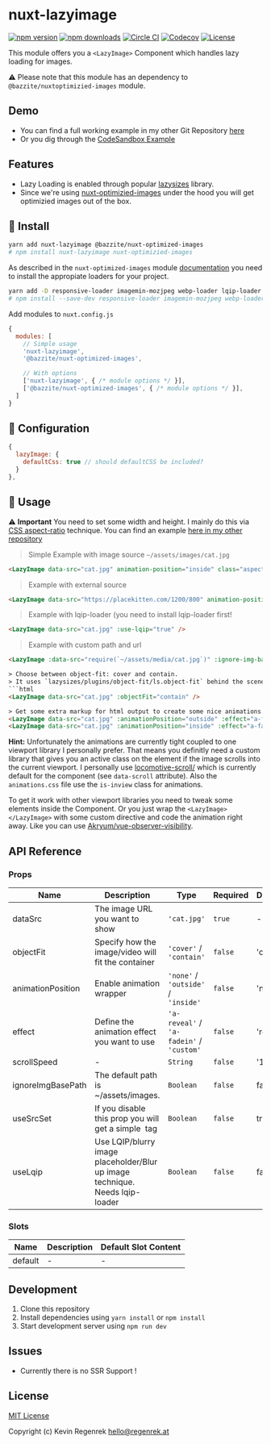 # nuxt-lazyimage

[![npm version][npm-version-src]][npm-version-href]
[![npm downloads][npm-downloads-src]][npm-downloads-href]
[![Circle CI][circle-ci-src]][circle-ci-href]
[![Codecov][codecov-src]][codecov-href]
[![License][license-src]][license-href]


This module offers you a `<LazyImage>` Component which handles lazy loading for images. 

⚠️ Please note that this module has an dependency to `@bazzite/nuxtoptimizied-images` module. 


## Demo

* You can find a full working example in my other Git Repository [here](https://github.com/regenrek/nuxt-lazysizes-aspect-ratio-blur)
* Or you dig through the [CodeSandbox Example](https://codesandbox.io/s/nuxtjs-lazysizes-aspect-ratio-blur-5e3rv)


## Features

* Lazy Loading is enabled through popular [lazysizes](https://github.com/aFarkas/lazysizes) library.
* Since we're using [nuxt-optimizied-images](https://github.com/bazzite/nuxt-optimized-images) under the hood you will get optimizied images out of the box.

## 🎯 Install

```bash
yarn add nuxt-lazyimage @bazzite/nuxt-optimized-images
# npm install nuxt-lazyimage nuxt-optimizied-images
```

As described in the `nuxt-optimized-images` module [documentation](https://github.com/bazzite/nuxt-optimized-images#optimization-packages) you need to install the appropiate loaders for your project.

```bash
yarn add -D responsive-loader imagemin-mozjpeg webp-loader lqip-loader
# npm install --save-dev responsive-loader imagemin-mozjpeg webp-loader
```

Add modules to  `nuxt.config.js`

```js
{
  modules: [
    // Simple usage
    'nuxt-lazyimage',
    '@bazzite/nuxt-optimized-images',

    // With options
    ['nuxt-lazyimage', { /* module options */ }],
    ['@bazzite/nuxt-optimized-images', { /* module options */ }],
  ]
}
```

## 📌 Configuration

```js
{
  lazyImage: {
    defaultCss: true // should defaultCSS be included?
  }
},
```

## 🚀 Usage



⚠️ **Important** You need to set some width and height. I mainly do this via [CSS aspect-ratio](https://css-tricks.com/snippets/sass/maintain-aspect-ratio-mixin/) technique. You can find an example [here in my other repository](https://github.com/regenrek/nuxt-lazysizes-aspect-ratio-blur)

> Simple Example with image source `~/assets/images/cat.jpg`
```html
<LazyImage data-src="cat.jpg" animation-position="inside" class="aspect-ratio-16/9" />
```

> Example with external source
```html
<LazyImage data-src="https://placekitten.com/1200/800" animation-position="inside" class="aspect-ratio-16/9" />
```

> Example with lqip-loader (you need to install lqip-loader first!
```html
<LazyImage data-src="cat.jpg" :use-lqip="true" />
```

> Example with custom path and url
```html
<LazyImage :data-src="require(`~/assets/media/cat.jpg`)" :ignore-img-base-path="true" />

> Choose between object-fit: cover and contain.
> It uses `lazysizes/plugins/object-fit/ls.object-fit` behind the scene
```html
<LazyImage data-src="cat.jpg" :objectFit="contain" />

> Get some extra markup for html output to create some nice animations.
<LazyImage data-src="cat.jpg" :animationPosition="outside" :effect="a-fadein" />
<LazyImage data-src="cat.jpg" :animationPosition="inside" :effect="a-fadein" />
```
**Hint:**  Unfortunately the animations are currently tight coupled to one viewport library I personally prefer. That means you definitly need a custom library that gives you an active class on the element if the image scrolls into the current viewport. I personally use [locomotive-scroll/](https://locomotivemtl.github.io/locomotive-scroll/) which is currently default for the component (see `data-scroll` attribute). Also the `animations.css` file use the `is-inview` class for animations.

To get it work with other viewport libraries you need to tweak some elements inside the Component. Or you just wrap the `<LazyImage></LazyImage>` with some custom directive and code the animation right away. Like you can use [Akryum/vue-observer-visibility](https://github.com/Akryum/vue-observe-visibility).

## API Reference

### Props

<!-- @vuese:LazyImage:props:start -->
|Name|Description|Type|Required|Default|
|---|---|---|---|---|
|dataSrc|The image URL you want to show|`'cat.jpg'`|`true`|-|
|objectFit|Specify how the image/video will fit the container|`'cover'` / `'contain'`|`false`|'cover'|
|animationPosition|Enable animation wrapper|`'none'` / `'outside'` / `'inside'`|`false`|'none'|
|effect|Define the animation effect you want to use|`'a-reveal'` / `'a-fadein'` / `'custom'`|`false`|'reveal'|
|scrollSpeed|-|`String`|`false`|'1'|
|ignoreImgBasePath|The default path is ~/assets/images.|`Boolean`|`false`|false|
|useSrcSet|If you disable this prop you will get a simple <img> tag|`Boolean`|`false`|true|
|useLqip|Use LQIP/blurry image placeholder/Blur up image technique. Needs lqip-loader|`Boolean`|`false`|false|

<!-- @vuese:LazyImage:props:end -->


### Slots

<!-- @vuese:LazyImage:slots:start -->
|Name|Description|Default Slot Content|
|---|---|---|
|default|-|-|

<!-- @vuese:LazyImage:slots:end -->





## Development

1. Clone this repository
2. Install dependencies using `yarn install` or `npm install`
3. Start development server using `npm run dev`

## Issues

* Currently there is no SSR Support !

## License

[MIT License](./LICENSE)

Copyright (c) Kevin Regenrek <hello@regenrek.at>

<!-- Badges -->
[npm-version-src]: https://img.shields.io/npm/v/nuxt-lazyimage/latest.svg?style=flat-square
[npm-version-href]: https://npmjs.com/package/nuxt-lazyimage

[npm-downloads-src]: https://img.shields.io/npm/dt/nuxt-lazyimage.svg?style=flat-square
[npm-downloads-href]: https://npmjs.com/package/nuxt-lazyimage

[circle-ci-src]: https://img.shields.io/circleci/project/github/regenrek/nuxt-lazyimage.svg?style=flat-square
[circle-ci-href]: https://circleci.com/gh/regenrek/nuxt-lazyimage

[codecov-src]: https://img.shields.io/codecov/c/github/regenrek/nuxt-lazyimage.svg?style=flat-square
[codecov-href]: https://codecov.io/gh/regenrek/nuxt-lazyimage

[license-src]: https://img.shields.io/npm/l/nuxt-lazyimage.svg?style=flat-square
[license-href]: https://npmjs.com/package/nuxt-lazyimage
